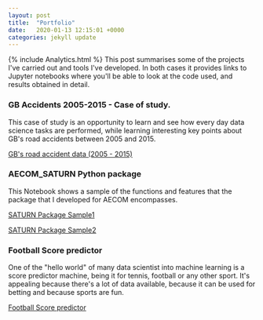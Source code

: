 ```yaml
---
layout: post
title:  "Portfolio"
date:   2020-01-13 12:15:01 +0000
categories: jekyll update
---
```

{% include Analytics.html %}
This post summarises some of the projects I've carried out and tools I've developed. In both cases it provides links to Jupyter notebooks where you'll be able to look at the code used, and results obtained in detail.


### GB Accidents 2005-2015 - Case of study.

This case of study is an opportunity to learn and see how every day data science tasks are performed, while learning interesting key points about GB's road accidents between 2005 and 2015.

[GB's road accident data (2005 - 2015)](/Files/Case_of_study.html)

### AECOM_SATURN Python package

This Notebook shows a sample of the functions and features that the package that I developed for AECOM encompasses.

[SATURN Package Sample1](/Files/AECOM_SATURN1.html)

[SATURN Package Sample2](/Files/AECOM_SATURN2.html)

### Football Score predictor
One of the "hello world" of many data scientist into machine learning
is a score predictor machine, being it for tennis, football or any other sport.
It's appealing because there's a lot of data available, because it can
be used for betting and because sports are fun.

[Football Score predictor](/Files/Football_predictor_AI.html)
